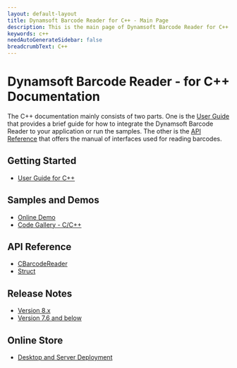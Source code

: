 ```yaml
---
layout: default-layout
title: Dynamsoft Barcode Reader for C++ - Main Page
description: This is the main page of Dynamsoft Barcode Reader for C++ Language.
keywords: c++
needAutoGenerateSidebar: false
breadcrumbText: C++
---
```


# Dynamsoft Barcode Reader - for C++ Documentation

The C++ documentation mainly consists of two parts. One is the [User Guide](#getting-started) that provides a brief guide for how to integrate the Dynamsoft Barcode Reader to your application or run the samples. The other is the [API Reference](#api-reference) that offers the manual of interfaces used for reading barcodes.



## Getting Started
- [User Guide for C++](user-guide.md)

## Samples and Demos

- <a href="https://demo.dynamsoft.com/barcode-reader/" target="_blank">Online Demo</a>
- <a href="https://www.dynamsoft.com/Downloads/Dynamic-Barcode-Reader-Sample-Download.aspx?Tag=c%2fc%2b%2b#gallery" target="_blank">Code Gallery - C/C++</a>

## API Reference
- [CBarcodeReader](api-reference/#cbarcodereader-methods)
- [Struct](api-reference/#structs)

## Release Notes
- [Version 8.x](release-notes/cpp-8.md)
- [Version 7.6 and below](release-notes/cpp-7.md)

## Online Store
- <a href="https://www.dynamsoft.com/store/dynamsoft-barcode-reader/" target="_blank">Desktop and Server Deployment</a>

